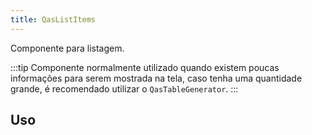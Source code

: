 ```yaml
---
title: QasListItems
---
```


<div class="flex q-gutter-x-md">
  <doc-link title="Componente" name="QasBtn" to="/components/button" />
  <doc-link title="Quasar Componente" name="QList" href="https://quasar.dev/vue-components/list-and-list-items#introduction" />

</div>

Componente para listagem.

<doc-api file="list-items/QasListItems" name="QasListItems" />

:::tip
Componente normalmente utilizado quando existem poucas informações para serem mostrada na tela, caso tenha uma quantidade grande, é recomendado utilizar o `QasTableGenerator`.
:::

## Uso

<doc-example file="QasListItems/Basic" title="Básico" />

